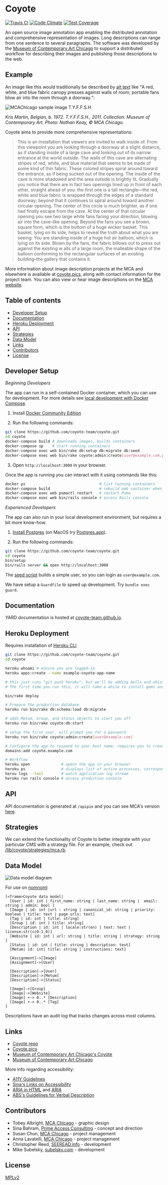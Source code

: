 # Coyote

[![Travis CI](https://travis-ci.org/coyote-team/coyote.svg?branch=master)](https://travis-ci.org/coyote-team/coyote)
[![Code Climate](https://codeclimate.com/github/coyote-team/coyote/badges/gpa.svg)](https://codeclimate.com/github/coyote-team/coyote)
[![Test Coverage](https://codeclimate.com/github/coyote-team/coyote/badges/coverage.svg)](https://codeclimate.com/github/coyote-team/coyote/coverage)

An open source image annotation app enabling the distributed annotation and comprehensive representation of images. Long descriptions can range from one sentence to several paragraphs. The software was developed by the [Museum of Contemporary Art Chicago](https://mcachicago.org/) to support a distributed workflow for describing their images and publishing those descriptions to the web. 

## Example

An image like this would traditionally be described by [alt text](https://en.wikipedia.org/wiki/Alt_attribute) like <q>A red, white, and blue fabric canopy presses against walls of room; portable fans blow air into the room through a doorway.</q>: 

![MCAChicago sample image T.Y.F.F.S.H](doc_assets/mca_sample.png "A red, white, and blue fabric canopy presses against walls of room; portable fans blow air into the room through a doorway.")

*Kris Martin, Belgian, b. 1972. T.Y.F.F.S.H., 2011. Collection: Museum of Contemporary Art. Photo: Nathan Keay, © MCA Chicago.*

Coyote aims to provide more comprehensive representations:

> This is an installation that viewers are invited to walk inside of. From this viewpoint you are looking through a doorway at a slight distance, as if standing inside of a large cave and looking out of its narrow entrance at the world outside. 
> The walls of this cave are alternating stripes of red, white, and blue material that seems to be made of some kind of thin fabric. These colored stripes spiral around toward the entrance, as if being sucked out of the opening. 
> The inside of the cave is more shadowed and the area outside is brightly lit. Gradually you notice that there are in fact two openings lined up in front of each other, straight ahead of you: the first one is a tall rectangle—the red, white and blue 
> fabric is wrapped through the edges of a standard doorway; beyond that it continues to spiral around toward another circular opening. The center of this circle is much brighter, as if one had finally escape from the cave. 
> At the center of that circular opening you see two large white fans facing your direction, blowing air into the cave-like opening. Beyond the fans you see a brown, square form, which is the bottom of a huge wicker basket. 
> This basket, lying on its side, helps to reveal the truth about what you are seeing: You are standing inside of a huge hot air balloon, which is lying on its side. Blown by the fans, the fabric billows out to press out against the existing w
> alls of a large room, the malleable shape of the balloon conforming to the rectangular surfaces of an existing building–the gallery that contains it.

More information about image description projects at the MCA and elsewhere is available at [coyote.pics](http://coyote.pics), along with contact information for the project team. You can also view or hear image descriptions on the [MCA website](http://mcachicago.org).

## Table of contents

- [Developer Setup](#developer-setup)
- [Documentation](#documentation)
- [Heroku Deployment](#heroku-deployment)
- [API](#api)
- [Strategies](#strategies)
- [Data Model](#data-model)
- [Links](#links)
- [Contributors](#contributors)
- [License](#license)

## <a name="developer-setup"></a>Developer Setup 

_Beginning Developers_

The app can run in a self-contained Docker container, which you can use for development. For more details see [local development with Docker Compose](https://devcenter.heroku.com/articles/local-development-with-docker-compose).

1) Install [Docker Community Edition](https://www.docker.com/get-docker)

2) Run the following commands:

```bash
git clone https://github.com/coyote-team/coyote.git
cd coyote
docker-compose build # downloads images, builds containers
docker-compose up    # start running containers
docker-compose exec web bin/rake db:setup db:migrate db:seed                    # prepare database, add seed data
docker-compose exec web bin/rake coyote:admin:create[user@example.com,password] # create initial user
```

3) Open `http://localhost:3000` in your browser.

Once the app is running you can interact with it using commands like this:

```bash
docker ps                                 # list running containers
docker-compose build                      # rebuild web container when new gems are installed
docker-compose exec web pumactl restart   # restart Puma
docker-compose exec web bin/rails console # access Rails console
```

_Experienced Developers_

The app can also run in your local development environment, but requires a bit more know-how.

1) [Install Postgres](https://www.postgresql.org/) (on MacOS try [Postgres.app](http://postgresapp.com/)).

2) Run the following commands:

```bash
git clone https://github.com/coyote-team/coyote.git
cd coyote
bin/setup
bin/rails server && open http://localhost:3000
```

The [seed script](https://github.com/coyote-team/coyote/blob/master/db/seeds.rb) builds a simple user, so you can login as `user@example.com`.

We have setup a `Guardfile` to speed up development. Try `bundle exec guard`.

## <a name="documentation"></a> Documentation

YARD documentation is hosted at [coyote-team.github.io](https://coyote-team.github.io/coyote/).

## <a name="heroku-deployment"> Heroku Deployment

Requires installation of [Heroku CLI](https://devcenter.heroku.com/articles/heroku-cli).

```bash
git clone https://github.com/coyote-team/coyote.git
cd coyote

heroku whoami # ensure you are logged-in
heroku apps:create --name example-coyote-app-name

# this just runs "git push heroku", but we'll be adding bells and whistles
# The first time you run this, it will take a while to install gems and prepare the environment

bin/rake deploy 

# Prepare the production database
heroku run bin/rake db:schema:load db:migrate

# adds Metum, Group, and Status objects to start you off
heroku run bin/rake coyote:db:start

# setup the first user, will prompt you for a password
heroku run bin/rake coyote:admin:create[user@example.com] 

# Configure the app to respond to your host name; requires you to create a DNS CNAME entry
domains:add coyote.example.com

# Workflow
heroku open              # opens the app in your browser
heroku ps                # displays list of active processes, corresponding to contents of Procfile
herou logs --tail        # watch application log stream
heroku run rails console # access production console
```

## <a name="api"> API

API documentation is generated at `/apipie` and you can see MCA's version  [here](http://coyote.mcachicago.org/apipie).

## <a name="strategies"> Strategies

We can extend the functionality of Coyote to better integrate with your particular CMS with a strategy file. For an example, check out [/lib/coyote/strategies/mca.rb](https://github.com/coyote-team/coyote/blob/master/lib/coyote/strategies/mca.rb).

## <a name="data-mode"> Data Model

![Data model diagram](doc_assets/datamodel.png "An entity-relationship diagram demonstrating belongs-to/has-many relationships between database tables with connecting arrows")

For use on [nomnoml](http://www.nomnoml.com/)

```
[<frame>Coyote data model|
  [User | id: int | first_name: string | last_name: string |  email: string | admin: bool ]
  [Image | id: int |url : string | canonical_id: string | priority: boolean | title: text | page_urls: text]
  [Tag | id: int | title: string]
  [Group | id: int | title: string]
  [Description | id: int | locale:str(en) | text: text | license:str(cc0-1.0)]
  [Website | id: int | url: string | title: string | strategy: string ]
  [Status | id: int | title: string | description: text]
  [Metum| id: int| title: string | instructions: text]

  [Assignment]->[Image]
  [Assignment]->[User]

  [Description]->[User]
  [Description]->[Metum]
  [Description]->[Status]

  [Image]->[Group]
  [Image]->[Website]
  [Image] +-> 0..* [Description]
  [Image] +-> 0..* [Tag]
]
```

Descriptions have an audit log that tracks changes across most columns.
 
## <a name="links"> Links

- [Coyote repo](http://github.com/coyote-team/coyote)
- [Coyote.pics](https://coyote.pics/)
- [Museum of Contemporary Art Chicago's Coyote](http://coyote.mcachicago.org)
- [Museum of Contemporary Art Chicago](http://www2.mcachicago.org/) 

More info regarding accessibility:

- [A11Y Guidelines](http://a11yproject.com/)
- [Sina's Links on Accessibility](http://www.sinabahram.com/resources.php)
- [ARIA in HTML](http://rawgit.com/w3c/aria-in-html/master/index.html) and [ARIA](http://www.w3.org/TR/wai-aria/states_and_properties#global_states)
- [ABS's Guidelines for Verbal Description](http://www.artbeyondsight.org/handbook/acs-guidelines.shtml)

## <a name="contributors"> Contributors

- Tobey Albright, [MCA Chicago](https://mcachicago.org) - graphic design
- Sina Bahram, [Prime Access Consulting](https://pac.bz/) - concept and direction
- Susan Chun, [MCA Chicago](https://mcachicago.org) - project management
- Anna Lavatelli, [MCA Chicago](https://mcachicago.org) - project management
- Christopher Reed, [SEEREAD.info](http://seeread.info) - development
- Mike Subelsky, [subelsky.com](http://subelsky.com) - development

## <a name="license"> License

[MPLv2](http://choosealicense.com/licenses/mpl-2.0/#)
